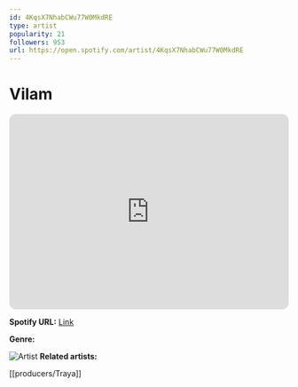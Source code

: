 ```yaml
---
id: 4KqsX7NhabCWu77W0MkdRE
type: artist
popularity: 21
followers: 953
url: https://open.spotify.com/artist/4KqsX7NhabCWu77W0MkdRE
---
```

# Vilam

<iframe style="border-radius:12px" src="https://open.spotify.com/embed/artist/4KqsX7NhabCWu77W0MkdRE" width="100%" height="352" frameBorder="0" allowfullscreen="" allow="autoplay; clipboard-write; encrypted-media; fullscreen; picture-in-picture" loading="lazy"></iframe>

**Spotify URL:** [Link](https://open.spotify.com/artist/4KqsX7NhabCWu77W0MkdRE)

**Genre:** 

![Artist](https://i.scdn.co/image/ab6761610000e5eba6ec5af3cc21897ce6b43852)
**Related artists:**

[[producers/Traya]]
